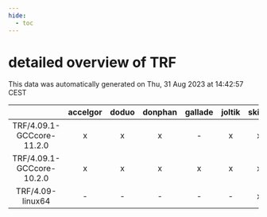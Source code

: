 ```yaml
---
hide:
  - toc
---
```


detailed overview of TRF
========================


This data was automatically generated on Thu, 31 Aug 2023 at 14:42:57 CEST  

| |accelgor|doduo|donphan|gallade|joltik|skitty|swalot|victini|
| :---: | :---: | :---: | :---: | :---: | :---: | :---: | :---: | :---: |
|TRF/4.09.1-GCCcore-11.2.0|x|x|x|-|x|x|x|x|
|TRF/4.09.1-GCCcore-10.2.0|x|x|x|x|x|x|x|x|
|TRF/4.09-linux64|-|-|-|-|-|x|-|x|
